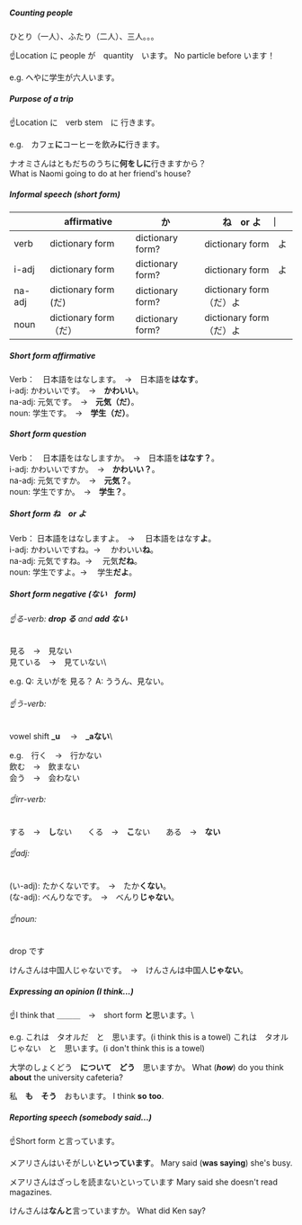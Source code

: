 ##### Counting people
ひとり（一人）、ふたり（二人）、三人。。。
  
  ☝️Location に people が　quantity　います。
  No particle before います！
  
  e.g. へやに学生が六人います。

##### Purpose of a trip
☝️Location に　verb stem　に 行きます。
  
  e.g.　カフェ**に**コーヒーを飲み**に**行きます。
  
  ナオミさんはともだちのうちに**何をしに**行きますから？\
  What is Naomi going to do at her friend's house?

##### Informal speech (short form)
|　| affirmative | か |　ね　or よ　｜
| - | - | - | - |
| verb | dictionary form  | dictionary form? | dictionary form　よ |
| i-adj　| dictionary form  | dictionary form? | dictionary form　よ |
| na-adj | dictionary form (だ)  | dictionary form? | dictionary form　（だ）よ |
| noun | dictionary form（だ） | dictionary form? | dictionary form　（だ）よ |

##### Short form affirmative
Verb：　日本語をはなします。　→　日本語を**はなす**。\
  i-adj: かわいいです。　→　**かわいい**。\
  na-adj: 元気です。　→　**元気（だ）**。\
  noun: 学生です。　→　**学生（だ）**。

##### Short form question
Verb：　日本語をはなしますか。　→　日本語を**はなす？**。\
  i-adj: かわいいですか。　→　**かわいい？**。\
  na-adj: 元気ですか。　→　**元気？**。\
  noun: 学生ですか。　→　**学生？**。

##### Short form ね　or よ
Verb： 日本語をはなしますよ。　→　 日本語をはなす**よ**。\
  i-adj:  かわいいですね。→　 かわいい**ね**。\
  na-adj:  元気ですね。→　 元気**だね**。\
  noun:  学生ですよ。→　 学生**だよ**。

##### Short form negative (ない　form)
###### ☝️る-verb: **drop る** and **add ない**  
  
  見る　→　見ない\
  見ている　→　見ていない\

  e.g. Q: えいがを 見る？ A: ううん、見ない。
 
###### ☝️う-verb:
  vowel shift **_u**　 →　**_aない**\

  e.g.　行く　→　行かない\
  飲む　→　飲まない\
  会う　→　会わない
  
###### ☝️irr-verb:
  する　→　**し**ない　　くる　→　**こ**ない　　ある　→　**ない**

###### ☝️adj:
  (い-adj): たかくないです。　→　たか**くない**。\
  (な-adj): べんりなです。　→　べんり**じゃない**。
  
###### ☝️noun:
  drop です

  けんさんは中国人じゃないです。　→　けんさんは中国人**じゃない**。

##### Expressing an opinion (I think...)

☝️I think that ＿＿＿　→　short form **と**思います。\

e.g. これは　タオルだ　と　思います。(i think this is a towel)
これは　タオルじゃない　と　思います。(i don't think this is a towel)

大学のしょくどう　**について**　**どう**　思いますか。
What (***how***) do you think **about** the university cafeteria?

私　**も**　**そう**　おもいます。
I think **so** **too**.

##### Reporting speech (somebody said...)

☝️Short form と言っています。

メアリさんはいそがしい**といっています**。
Mary said (**was saying**) she's busy.

メアリさんはざっしを読まないといっています
Mary said she doesn't read magazines.

けんさんは**なんと**言っていますか。
What did Ken say? 

